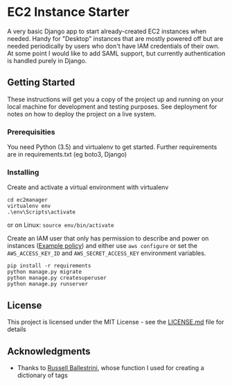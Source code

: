 # EC2 Instance Starter

A very basic Django app to start already-created EC2 instances when needed.  Handy for "Desktop" instances that are mostly powered off but are needed periodically by users who don't have IAM credentials of their own.  At some point I would like to add SAML support, but currently authentication is handled purely in Django.

## Getting Started

These instructions will get you a copy of the project up and running on your local machine for development and testing purposes. See deployment for notes on how to deploy the project on a live system.

### Prerequisities

You need Python (3.5) and virtualenv to get started. Further requirements are in requirements.txt (eg boto3, Django)

### Installing

Create and activate a virtual environment with virtualenv
```
cd ec2manager
virtualenv env
.\env\Scripts\activate
```
or on Linux:
`source env/bin/activate`

Create an IAM user that only has permission to describe and power on instances ([Example policy](../master/exampleIAMpolicy.json)) and either use `aws configure` or set the `AWS_ACCESS_KEY_ID` and `AWS_SECRET_ACCESS_KEY` environment variables.

```
pip install -r requirements
python manage.py migrate
python manage.py createsuperuser
python manage.py runserver
```

## License

This project is licensed under the MIT License - see the [LICENSE.md](LICENSE.md) file for details

## Acknowledgments

* Thanks to [Russell Ballestrini](https://github.com/russellballestrini/), whose function I used for creating a dictionary of tags
